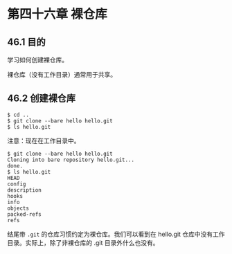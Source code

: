 # 第四十六章 裸仓库

## 46.1 目的

学习如何创建裸仓库。

裸仓库（没有工作目录）通常用于共享。

## 46.2 创建裸仓库

```
$ cd ..
$ git clone --bare hello hello.git
$ ls hello.git
```

注意：现在在工作目录中。

```
$ git clone --bare hello hello.git
Cloning into bare repository hello.git...
done.
$ ls hello.git
HEAD
config
description
hooks
info
objects
packed-refs
refs
```

结尾带 `.git` 的仓库习惯约定为裸仓库。我们可以看到在 hello.git 仓库中没有工作目录。实际上，除了非裸仓库的 .git 目录外什么也没有。